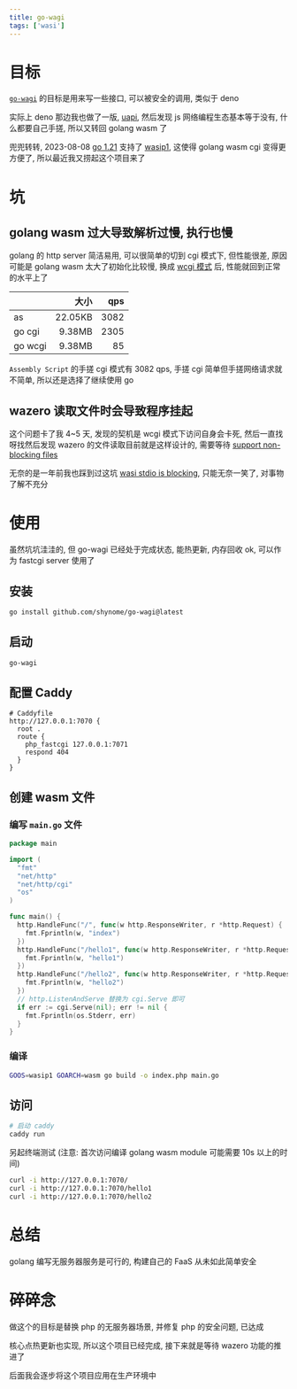 ```yaml
---
title: go-wagi
tags: ['wasi']
---
```


# 目标

[`go-wagi`](https://github.com/shynome/go-wagi) 的目标是用来写一些接口, 可以被安全的调用, 类似于 deno

实际上 deno 那边我也做了一版, [uapi](https://github.com/shynome/uapi), 然后发现 js 网络编程生态基本等于没有,
什么都要自己手搓, 所以又转回 golang wasm 了

兜兜转转, 2023-08-08 [go 1.21](https://go.dev/blog/go1.21) 支持了 [wasip1](https://go.dev/doc/go1.21#wasm), 这使得
golang wasm cgi 变得更方便了, 所以最近我又捞起这个项目来了

# 坑

## golang wasm 过大导致解析过慢, 执行也慢

golang 的 http server 简洁易用, 可以很简单的切到 cgi 模式下, 但性能很差, 原因可能是 golang wasm 太大了初始化比较慢,
换成 [wcgi 模式](https://github.com/shynome/go-wagi?tab=readme-ov-file#wcgi-模式) 后, 性能就回到正常的水平上了

|         |    大小 |  qps |
| ------- | ------: | ---: |
| as      | 22.05KB | 3082 |
| go cgi  |  9.38MB | 2305 |
| go wcgi |  9.38MB |   85 |

`Assembly Script` 的手搓 cgi 模式有 3082 qps, 手搓 cgi 简单但手搓网络请求就不简单, 所以还是选择了继续使用 go

## wazero 读取文件时会导致程序挂起

这个问题卡了我 4~5 天, 发现的契机是 wcgi 模式下访问自身会卡死, 然后一直找呀找然后发现 wazero 的文件读取目前就是这样设计的,
需要等待 [support non-blocking files](https://github.com/tetratelabs/wazero/issues/1500)

无奈的是一年前我也踩到过这坑 [wasi stdio is blocking](https://github.com/tetratelabs/wazero/issues/1531), 只能无奈一笑了,
对事物了解不充分

# 使用

虽然坑坑洼洼的, 但 go-wagi 已经处于完成状态, 能热更新, 内存回收 ok, 可以作为 fastcgi server 使用了

## 安装

```sh
go install github.com/shynome/go-wagi@latest
```

## 启动

```sh
go-wagi
```

## 配置 Caddy

```Caddy
# Caddyfile
http://127.0.0.1:7070 {
  root .
  route {
    php_fastcgi 127.0.0.1:7071
    respond 404
  }
}
```

## 创建 wasm 文件

### 编写 `main.go` 文件

```go
package main

import (
  "fmt"
  "net/http"
  "net/http/cgi"
  "os"
)

func main() {
  http.HandleFunc("/", func(w http.ResponseWriter, r *http.Request) {
    fmt.Fprintln(w, "index")
  })
  http.HandleFunc("/hello1", func(w http.ResponseWriter, r *http.Request) {
    fmt.Fprintln(w, "hello1")
  })
  http.HandleFunc("/hello2", func(w http.ResponseWriter, r *http.Request) {
    fmt.Fprintln(w, "hello2")
  })
  // http.ListenAndServe 替换为 cgi.Serve 即可
  if err := cgi.Serve(nil); err != nil {
    fmt.Fprintln(os.Stderr, err)
  }
}
```

### 编译

```sh
GOOS=wasip1 GOARCH=wasm go build -o index.php main.go
```

## 访问

```sh
# 启动 caddy
caddy run
```

另起终端测试 (注意: 首次访问编译 golang wasm module 可能需要 10s 以上的时间)

```sh
curl -i http://127.0.0.1:7070/
curl -i http://127.0.0.1:7070/hello1
curl -i http://127.0.0.1:7070/hello2
```

# 总结

golang 编写无服务器服务是可行的, 构建自己的 FaaS 从未如此简单安全

# 碎碎念

做这个的目标是替换 php 的无服务器场景, 并修复 php 的安全问题, 已达成

核心点热更新也实现, 所以这个项目已经完成, 接下来就是等待 wazero 功能的推进了

后面我会逐步将这个项目应用在生产环境中
